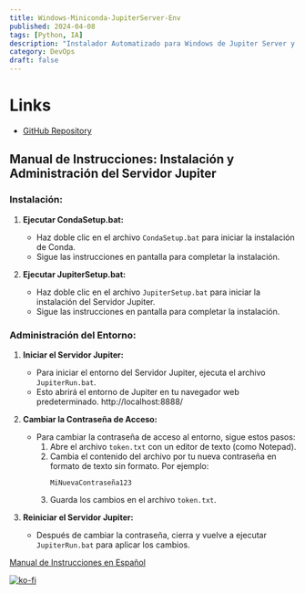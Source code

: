 ```yaml
---
title: Windows-Miniconda-JupiterServer-Env
published: 2024-04-08
tags: [Python, IA]
description: "Instalador Automatizado para Windows de Jupiter Server y Anaconda"
category: DevOps
draft: false
---
```


# Links
- [GitHub Repository](https://github.com/Vayioleta/Windows-Miniconda-JupiterServer-Env)

## Manual de Instrucciones: Instalación y Administración del Servidor Jupiter
### Instalación:

1. **Ejecutar CondaSetup.bat:**
   - Haz doble clic en el archivo `CondaSetup.bat` para iniciar la instalación de Conda.
   - Sigue las instrucciones en pantalla para completar la instalación.

2. **Ejecutar JupiterSetup.bat:**
   - Haz doble clic en el archivo `JupiterSetup.bat` para iniciar la instalación del Servidor Jupiter.
   - Sigue las instrucciones en pantalla para completar la instalación.

### Administración del Entorno:

1. **Iniciar el Servidor Jupiter:**
   - Para iniciar el entorno del Servidor Jupiter, ejecuta el archivo `JupiterRun.bat`.
   - Esto abrirá el entorno de Jupiter en tu navegador web predeterminado. http://localhost:8888/

2. **Cambiar la Contraseña de Acceso:**
   - Para cambiar la contraseña de acceso al entorno, sigue estos pasos:
     1. Abre el archivo `token.txt` con un editor de texto (como Notepad).
     2. Cambia el contenido del archivo por tu nueva contraseña en formato de texto sin formato. Por ejemplo:
        ```
        MiNuevaContraseña123
        ```
     3. Guarda los cambios en el archivo `token.txt`.

3. **Reiniciar el Servidor Jupiter:**
   - Después de cambiar la contraseña, cierra y vuelve a ejecutar `JupiterRun.bat` para aplicar los cambios.

[Manual de Instrucciones en Español](README_ES.md)

[![ko-fi](https://ko-fi.com/img/githubbutton_sm.svg)](https://ko-fi.com/Z8Z4HKF8C)